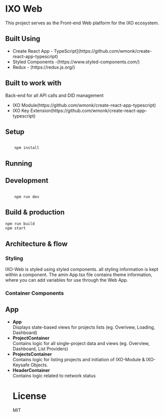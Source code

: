 <h1>IXO Web </h1>
This project serves as the Front-end Web platform for the IXO ecosystem. 

<h2>Built Using </h2>
<ul>
	<li>Create React App - TypeScript](https://github.com/wmonk/create-react-app-typescript)</li>
	<li>Styled Components -(https://www.styled-components.com/)</li>
	<li>Redux -  (https://redux.js.org/)</li>
</ul>




<h2>Built to work with </h2>
<p>Back-end for all API calls and DID management</p>

<ul>
	<li>IXO Module(https://github.com/wmonk/create-react-app-typescript) </li>
	<li>IXO Key Extension(https://github.com/wmonk/create-react-app-typescript) </li>
</ul>

<h2>Setup</h2>
<code>
	npm install
</code>

<h2>Running</h2>

<h2>Development</h2>
<code>
	npm run dev
</code>

<h2>Build & production</h2>

<code>npm run build</code>
<br/>
<code>npm start</code>
 

<h2>Architecture & flow</h2>

<h3>Styling </h3>
IXO-Web is styled using styled components. all styling information is kept within a component. The amin App.tsx file contains theme information, where you can add variables for use through the Web App.

<h3>Container Components </h3>

<h2>App</h2>
  
  
<ul>
 <li>
	<strong>App</strong> <br/>
	Displays state-based views for projects lists (eg. Overivew, Loading, Dashboard)
</li>
 <li>
	<strong>ProjectContainer</strong><br/></li>
	Contains logic for all single-project data and views (eg. Overview, Dashboard, List Providers)
 <li>
	 <strong>ProjectsContainer</strong><br/>
	 Contains logic for listing projects and initiation of IXO-Module & IXO-Keysafe Objects.
</li>
 <li>
	 <strong>HeaderContainer</strong><br/>
	 Contains logic related to network status
</li>
    
<h1>License</h1>

MIT
